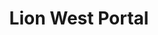 ---
layout: place
title: "Lion West Portal"
permalink: /california/san-francisco/lion-west-portal.html
stateAbbr: CA
stateName: California
cityName: San Francisco
place_id: ChIJoTonKAB9j4AREVbqEuhgHYw
photos:
  - name: >-
      places/ChIJoTonKAB9j4AREVbqEuhgHYw/photos/AeeoHcJCZyhqrmeE1NC1U6JWs88JfV5n62O1rdCesMWExL9VcHrwXlHcIU8-1XUe8LANgywSFvv_rpB75ANffTUvhoMScblzVc6vjd9OBzew3FlG33iy5T0UgpOlBuW7FGK1LLzW3cRTEJ9dJ-neiArlt0lf7RKjwxtsZqHm6Q_xT74mEYJab1wBQlLsJY8pVncPMJUb2CN59s67RI8TKP3DJmX0pOfIydhe4-21yLkbaZBHmmnvAcCn0Cc5yzwj30HwhVTopL5JAos1yScqXr7d-YXyIIUpyRIkN9A43f3EorizJVjP4g4WXDPjYEsTAOzcbdSLaaWEh0T0MH9kjEjdMijEDDUp8uYPyU7rEoH2JdtH_D8fdExqorEZmuJcmTGQPsUJYvPAeuXZc2Zc7HOBl71unkEf8pjOt0jO-ujQePtYIg
    widthPx: 4800
    heightPx: 3600
    authorAttributions:
      - displayName: Mike Gaal
        uri: https://maps.google.com/maps/contrib/108204102116438754698
        photoUri: >-
          https://lh3.googleusercontent.com/a-/ALV-UjUoYm7YO5zs8XkHAMYMSBes46wbRoMtsrCa6s3yWEJ0AT9nUDZpYQ=s100-p-k-no-mo
    flagContentUri: >-
      https://www.google.com/local/imagery/report/?cb_client=maps_api_places.places_api&image_key=!1e10!2sCIHM0ogKEICAgIDPrp32UA&hl=en-US
    googleMapsUri: >-
      https://www.google.com/maps/place//data=!3m4!1e2!3m2!1sCIHM0ogKEICAgIDPrp32UA!2e10!4m2!3m1!1s0x808f7d0028273aa1:0x8c1d60e812ea5611
  - name: >-
      places/ChIJoTonKAB9j4AREVbqEuhgHYw/photos/AeeoHcIRKXfJWLLcdFvJrVKdm2rOVLyZpugV1ttQsVVIlwxYDSiDJ7uyS08FUF94LZFjzr9Hv52AZWosiWfj2Isatc68_gYeSC5WLHNn7sHAaXPx7zuWyNf2ylnqMacL8O96Y6GLhB9WeUmxxgeQE6DJ-qG2vEQOhImiBIeGZrGdmDOL6oItQ6rUmLVP82tzI7qKQjkHNQ-UVsuV0jK9ONs7ZicogbGX3v0Qz6Y1UQdqlc0AB62vCjLUCWB6WeXxWfdDUu1rNFh1W8XCqfzDN_udP0ap_3Sh5JnbcagMLPzffxL4mLHxRNN5XANMuUB9nuY-JebMpmtq65B2H7qyYRapF_TmxOmU5hQK_LCURkOVmOlRZjoSILjGy0CJHJYv1msWN26n5yWUEE9pdDHlTUyNKoq3J3wlmr4I-viSNHZYQ9Mm1Q
    widthPx: 4032
    heightPx: 3024
    authorAttributions:
      - displayName: Grace Yuen
        uri: https://maps.google.com/maps/contrib/108110912267176227388
        photoUri: >-
          https://lh3.googleusercontent.com/a/ACg8ocKy_VcFQPaUVdGmEjTqyxaZJ98zvV_DPPJbAMWBacAaezTbNA=s100-p-k-no-mo
    flagContentUri: >-
      https://www.google.com/local/imagery/report/?cb_client=maps_api_places.places_api&image_key=!1e10!2sCIHM0ogKEICAgMCI9czZbw&hl=en-US
    googleMapsUri: >-
      https://www.google.com/maps/place//data=!3m4!1e2!3m2!1sCIHM0ogKEICAgMCI9czZbw!2e10!4m2!3m1!1s0x808f7d0028273aa1:0x8c1d60e812ea5611
  - name: >-
      places/ChIJoTonKAB9j4AREVbqEuhgHYw/photos/AeeoHcKebRx3FrRhTwS231rq0ldZdpWFnRZN7EutEjBtX-wt4RSgZvHSab0dFLzCu04tO4dvxusqUjAksL-HAWOPMW568pCNf2t3BYoPuN_ZIVTvndrvXmD8cXH6582VFGeLz6jadGlhy2vCSkL6dZfyJ01flLpOeCJcRmVCAKqRJqNO8Q-XHuppuAukOpNU_gRPoE_vd7WUJxPx2u5TzwWwoeq-WE6L8qwJHQWLIBp_gwaOhFJ2qukWKFLPcUmnQwnt-GbMwXVFRbvg2pAZjXGIU1mkp2LBuMihuCL-dhuSLIz5SUseOzegjI95euICIsQpwab88fvNL4ADav14F--YXZi4NM5cqejMf1He7i6f1ToEZOghwS9s2ipsAot0gcIzoW4vqLkXuqPhO1wdIBqIazJsLOWBcD8x7BmkPOWe4eaa7Rc
    widthPx: 4032
    heightPx: 3024
    authorAttributions:
      - displayName: Gaelen Gates
        uri: https://maps.google.com/maps/contrib/107636754349613569316
        photoUri: >-
          https://lh3.googleusercontent.com/a-/ALV-UjWnoFYUaYn1OcFXDGOBDAwC9iH9osbbS7c3uygTxL319HFQsiOz=s100-p-k-no-mo
    flagContentUri: >-
      https://www.google.com/local/imagery/report/?cb_client=maps_api_places.places_api&image_key=!1e10!2sCIHM0ogKEICAgMDA7oSnuwE&hl=en-US
    googleMapsUri: >-
      https://www.google.com/maps/place//data=!3m4!1e2!3m2!1sCIHM0ogKEICAgMDA7oSnuwE!2e10!4m2!3m1!1s0x808f7d0028273aa1:0x8c1d60e812ea5611
  - name: >-
      places/ChIJoTonKAB9j4AREVbqEuhgHYw/photos/AeeoHcLs55a8kL76C14ue1VvzQ5tsa3hf7Sr54LC8-NWYHBzYyBVYN6j91xZ-K1TpJXwQjKx5ay7-hM3XRWTpO4fnMhFVMBn1bjxPTs_W4EOG3ZayTc55kPRyj27SBvIFzCuodTtxqcSPoeAU4JGbFFTXXePzUI21CKg6yUcAvqFgxIkfHYk-P-c0sSLDZ4hXGl-l1Y10js6EI9xajyP6Mi2JjORUgmMip4NmYARpju_5Sl049yMXsyhzEBKEP9ebHxHMCbf6gt5lH3rwgf-JM4XDrqOWHak_eDYsFH8VvAKPkR1NpNQj3F1DR6uCEVAxvszM9yj_sv3e8NIBe02hw7KkrTNlq_MUpZnAo5NWmax4fIbKOs3aVcfoSxRTgX3VsknTj0wTJW1vDRVUvslAeMa2OjWxmj_0A_bIxFwER65B9A
    widthPx: 4032
    heightPx: 3024
    authorAttributions:
      - displayName: Claudio Palma
        uri: https://maps.google.com/maps/contrib/100190772748742117107
        photoUri: >-
          https://lh3.googleusercontent.com/a-/ALV-UjXx1JvRrjP37sSS2T7AdNLvwLFKvTOypxWqBU95XMXxTpGdJsr5=s100-p-k-no-mo
    flagContentUri: >-
      https://www.google.com/local/imagery/report/?cb_client=maps_api_places.places_api&image_key=!1e10!2sCIHM0ogKEICAgICvo72zOQ&hl=en-US
    googleMapsUri: >-
      https://www.google.com/maps/place//data=!3m4!1e2!3m2!1sCIHM0ogKEICAgICvo72zOQ!2e10!4m2!3m1!1s0x808f7d0028273aa1:0x8c1d60e812ea5611
  - name: >-
      places/ChIJoTonKAB9j4AREVbqEuhgHYw/photos/AeeoHcIe5B0eOKemEcfUpPZjUrtpU5tlupHrNMnQdh4_NHnhjsZ89agekkIxmN7JnXoyUa0akojo2ceXCsl9Ngvg4Iaes1hh1VS1QVmj7yUo8GyhWwh5GKSBRO2kUSXsZWAZEOYRZaFWRps1Az1bu5pIwxh9GvqLqL-n4AAsMT774T7fziZurRcDyr5xGTBifi0u7h7lN77T4L6XhCA5whSAhjeOuwxSGYYQKM_byTCEmPTTEVdt3caOF1aL6maAm8pzYoTRbD0QXqm15NXll09JjIxATMvozwDTMaQ4OSngqQU_Syn63eBHUKSC_MUgqKHnqYSC19DBaSEXN-4TEWMOgBL4bVeQrGr5ety6sGJm16tQGL-zRSdshK_DjfowTV9EhsJobN2ffQ-jn93b2Ds-6BXol9roFx62dlk16n4mwnDxgMk
    widthPx: 4000
    heightPx: 3000
    authorAttributions:
      - displayName: Paul Chan
        uri: https://maps.google.com/maps/contrib/104085603801790709162
        photoUri: >-
          https://lh3.googleusercontent.com/a/ACg8ocKf-7PuxQ5FrExgluDNulVxO8jiEfakhcevgxiIL_TVzsRMAA=s100-p-k-no-mo
    flagContentUri: >-
      https://www.google.com/local/imagery/report/?cb_client=maps_api_places.places_api&image_key=!1e10!2sCIHM0ogKEICAgMCw85KN9wE&hl=en-US
    googleMapsUri: >-
      https://www.google.com/maps/place//data=!3m4!1e2!3m2!1sCIHM0ogKEICAgMCw85KN9wE!2e10!4m2!3m1!1s0x808f7d0028273aa1:0x8c1d60e812ea5611
  - name: >-
      places/ChIJoTonKAB9j4AREVbqEuhgHYw/photos/AeeoHcLvsVXt3hEKQk-M3VJn0n06gUhaY4p9wjxqSjnVIQxKxtIWo7h_sLv17uM80I-tfK-eOvBNZbA_qeuqcTNfnhxQS9BgLlCFBwsEY6aONOUjZ_8ONqZn877C1wzunt9D5AuaTBB50w2UnSuUI4jo3FjBnhpLHLq-Gb7_fX3rCJR8zgwTmslV18ENGRwttz4HNk-tzSsCp2V_MsCpt7-O_S8FuKIWus56DPL52Sa1g9qOyS-z9xb1EOIL4bIloUheeEdHKnBAeUFT7ZyJNUdJhrDUIHRptbL2tME30MXsvDi8sLTDaSLIVEvMxAQfG8zX28VBkk13bZtcoyFudurctlb2hEcDTqyKofZ-GqL87XNfXi560eGEc11VckDaATYkb-ef6nzWDXnIh5AySq9Fy1PAnqrCq2sQG8o943hiMsLXRXKr
    widthPx: 3600
    heightPx: 4800
    authorAttributions:
      - displayName: Claudio Palma
        uri: https://maps.google.com/maps/contrib/100190772748742117107
        photoUri: >-
          https://lh3.googleusercontent.com/a-/ALV-UjXx1JvRrjP37sSS2T7AdNLvwLFKvTOypxWqBU95XMXxTpGdJsr5=s100-p-k-no-mo
    flagContentUri: >-
      https://www.google.com/local/imagery/report/?cb_client=maps_api_places.places_api&image_key=!1e10!2sCIHM0ogKEICAgICvo72z2QE&hl=en-US
    googleMapsUri: >-
      https://www.google.com/maps/place//data=!3m4!1e2!3m2!1sCIHM0ogKEICAgICvo72z2QE!2e10!4m2!3m1!1s0x808f7d0028273aa1:0x8c1d60e812ea5611
  - name: >-
      places/ChIJoTonKAB9j4AREVbqEuhgHYw/photos/AeeoHcIyE_1M33mieTFKNrc7acrBwTFXjYyyASSQigtd5R3uf55rzEwQpuKW7Uohw97wJ6pn58iiGPnQjhmEmEUnUYYsrTluS7nZVACERsomsczbzf1-leTH1STahjpvVhDdRutp9HsZ33-FFXDgXr8ehOpXLPtMpR2McVFOyDkSbsRHt16Egx0uSJxi_ivRWu9pnAiOHhBwJQv6MNaXiCtM1O17CK_py8KJklUVDAhS6eNs7Ipfh3Mp0k3t-Zu0VUqKjiIilgjn5OxrRyJua0gX86aq4F8iPXRdeheX1ToxWjVA9ptKbMV7Y3m8Q-fqIRNpG0iYBYbeVukVIZUP0ucspM7r800dUS1ZsQV_4u1fs3jmikZg0_Ik1ho_Kz8_iHwTHXp5xiJy4Trvz98MFJcI1z1JG7vu527LlQRBiomLaHw08Q
    widthPx: 4000
    heightPx: 3000
    authorAttributions:
      - displayName: Paul Chan
        uri: https://maps.google.com/maps/contrib/104085603801790709162
        photoUri: >-
          https://lh3.googleusercontent.com/a/ACg8ocKf-7PuxQ5FrExgluDNulVxO8jiEfakhcevgxiIL_TVzsRMAA=s100-p-k-no-mo
    flagContentUri: >-
      https://www.google.com/local/imagery/report/?cb_client=maps_api_places.places_api&image_key=!1e10!2sCIHM0ogKEICAgMCw85KNNw&hl=en-US
    googleMapsUri: >-
      https://www.google.com/maps/place//data=!3m4!1e2!3m2!1sCIHM0ogKEICAgMCw85KNNw!2e10!4m2!3m1!1s0x808f7d0028273aa1:0x8c1d60e812ea5611
  - name: >-
      places/ChIJoTonKAB9j4AREVbqEuhgHYw/photos/AeeoHcKCJtFrwYAxYybDkRtbTFCcG6fN67RxjeIvvQuMebJthgSmDTqjmPsMUWU_VPwGjjWGn61jYXaKwefRVW9DglK2ZvTkon8ZZI3gkkOg6pu83qtxF7lfZ-VUZN98S70oBnAbldgcJPf5W_FdhIkkknDDsaOiQVvbWpx86F2aVdhREgyyNbBqlijICWzgeO8pr-Ln7nd68iUxBZlxrL7k0na5cbnu_fSgW_znyiq7M5K8uB2qSjKAFBxg_zMwijYoZjGIoJUEicPpWpsbGoPteaSIT6w5G11dlUngqshp268eY4aYPvHcq4a5kOLICV_8nuYgjYlhJ7bP_KeqreqqjIgaFG6wn_O_0Qr3YViKThORXBEQvoTZc9NHWCTusBQALyrq3vC5oIb1oQqhjp4bkc6cjZkjtn77nKHZ6c6BwKpofVQ9
    widthPx: 3024
    heightPx: 4032
    authorAttributions:
      - displayName: Ric Lee
        uri: https://maps.google.com/maps/contrib/104520885142305916611
        photoUri: >-
          https://lh3.googleusercontent.com/a-/ALV-UjW1zSDGElYZy89xtGHj63yKDvF8Fv4RcznT-Cs_QQlQCKZrcUXl=s100-p-k-no-mo
    flagContentUri: >-
      https://www.google.com/local/imagery/report/?cb_client=maps_api_places.places_api&image_key=!1e10!2sCIHM0ogKEICAgICP3uDY6QE&hl=en-US
    googleMapsUri: >-
      https://www.google.com/maps/place//data=!3m4!1e2!3m2!1sCIHM0ogKEICAgICP3uDY6QE!2e10!4m2!3m1!1s0x808f7d0028273aa1:0x8c1d60e812ea5611
  - name: >-
      places/ChIJoTonKAB9j4AREVbqEuhgHYw/photos/AeeoHcJvb60R5pYO9Q1LZjIfDz8ERlwUFvCsrls0tbzJuRaAlQkxljxd2i5tzKaqt9BpNt_CUFvwYwT2NaKPyTLe8WuYA6rn-FG3KfQKYrsc6Bs9Wr84aSstaXOsp-9Tzc5t_tL97axTVYo85gI8xD6Zclt0H1Zg8iCL1PdskuUYV-N4AQbbxvcMnoRRy71TfFv4oPf_gSmHA7F_VRIQSAsg4uHV6LcMH6A1RXHwh2bR_6ODeaAbBBAGZa6F5dsNNy01IdO4T8GEnNUpalXsALpCn8HT5tehFMbJ0ocPuqMRNiGNm3RsNK7qkn8C1ZeedLvAS2BbEz8O8-zhcUE9UCx_o5mSLLw-HYNiRtklWl1cvt2x3OTte2Tw2RQVQQyMSZmgCHi5whvFNdBMAxaoX0JW1OSPdQQO6Y0jyFK9SQbYrxJhMQ
    widthPx: 640
    heightPx: 532
    authorAttributions:
      - displayName: Drew Tillotson
        uri: https://maps.google.com/maps/contrib/117544953173352534404
        photoUri: >-
          https://lh3.googleusercontent.com/a/ACg8ocIn4jBgqmgwzCsDWElrYA-WX_IJaBU8hwj_trHpDucasuf9fg=s100-p-k-no-mo
    flagContentUri: >-
      https://www.google.com/local/imagery/report/?cb_client=maps_api_places.places_api&image_key=!1e10!2sCIHM0ogKEICAgICv7JjUfg&hl=en-US
    googleMapsUri: >-
      https://www.google.com/maps/place//data=!3m4!1e2!3m2!1sCIHM0ogKEICAgICv7JjUfg!2e10!4m2!3m1!1s0x808f7d0028273aa1:0x8c1d60e812ea5611
  - name: >-
      places/ChIJoTonKAB9j4AREVbqEuhgHYw/photos/AeeoHcLRAEyU4ThO4CzByfayb67WYaNkDvf6eNni508qL_fcY68j5gaFWb_3NpZL1K80fgLCYyWCW2Yb-bnfor0HagCpzVKuvgdiDBYOSEWLSgGXyIbn2ZyzDU9wEatU_iIULHMAnQZWTLW6egTicwGSh0iqDoghWK6tC7MtPFbGJj2PND1HgLv2X3ASVpxf6VDbalT1urwYJmHD1OPOQbrvmvDCOLtHc54IT7MlITCRG-6xSJVtf5w6DacsDrPGzOkdp8gvuBisnkgiXWnikF0Y-ijVkdg-4Mj30DQBzHDorIl-ORwaQO8tyrOcS1eiV9iBXhltNrzGVUntHww6-_AejvwlmtgsghPDQPq30RxcZVqtjgLw6cKRNg1l31KT9I-Wr5129pmUSImB3dA57uR4fj1m2WbCrtg6xf4m_gyOElUgrg
    widthPx: 3024
    heightPx: 4032
    authorAttributions:
      - displayName: Grace Yuen
        uri: https://maps.google.com/maps/contrib/108110912267176227388
        photoUri: >-
          https://lh3.googleusercontent.com/a/ACg8ocKy_VcFQPaUVdGmEjTqyxaZJ98zvV_DPPJbAMWBacAaezTbNA=s100-p-k-no-mo
    flagContentUri: >-
      https://www.google.com/local/imagery/report/?cb_client=maps_api_places.places_api&image_key=!1e10!2sCIHM0ogKEICAgMCI9czZXw&hl=en-US
    googleMapsUri: >-
      https://www.google.com/maps/place//data=!3m4!1e2!3m2!1sCIHM0ogKEICAgMCI9czZXw!2e10!4m2!3m1!1s0x808f7d0028273aa1:0x8c1d60e812ea5611
address: 301 W Portal Ave, San Francisco, CA 94127, USA
street: 301 W Portal Ave
city: San Francisco
state: CA
zip: '94127'
country: USA
neighborhood: West of Twin Peaks
latitude: '37.737752'
longitude: '-122.468963'
accessibility_options:
  wheelchairAccessibleEntrance: true
business_status: OPERATIONAL
name: Lion West Portal
google_maps_links:
  directionsUri: >-
    https://www.google.com/maps/dir//''/data=!4m7!4m6!1m1!4e2!1m2!1m1!1s0x808f7d0028273aa1:0x8c1d60e812ea5611!3e0
  placeUri: https://maps.google.com/?cid=10096332489500546577
  writeAReviewUri: >-
    https://www.google.com/maps/place//data=!4m3!3m2!1s0x808f7d0028273aa1:0x8c1d60e812ea5611!12e1
  reviewsUri: >-
    https://www.google.com/maps/place//data=!4m4!3m3!1s0x808f7d0028273aa1:0x8c1d60e812ea5611!9m1!1b1
  photosUri: >-
    https://www.google.com/maps/place//data=!4m3!3m2!1s0x808f7d0028273aa1:0x8c1d60e812ea5611!10e5
primary_type: Sushi Restaurant
opening_hours:
  regular: null
  current: null
secondary_opening_hours:
  regular:
    weekdayDescriptions: null
    type: null
  current:
    weekdayDescriptions: null
    type: null
phone: null
price_level: null
price_range: $30 &ndash; $50
rating: '4.6'
rating_count: 29
website: https://lionwestportal.com/
description: null
reviews:
  - name: >-
      places/ChIJoTonKAB9j4AREVbqEuhgHYw/reviews/ChZDSUhNMG9nS0VJQ0FnTURBN29TOVpBEAE
    relativePublishTimeDescription: 2 months ago
    rating: 5
    text:
      text: >-
        LOVE this place! We’d been missing a great vegan sushi place ever since
        Tataki Canyon closed, and I’m so glad Lion opened. Everything we had was
        delicious, and the little carts going around, Dim Sum-style, were a nice
        treat. Service was wonderful. The no-tips model makes me feel good about
        patronizing an establishment that pays its servers fairly rather than
        forcing them to rely on tips. We’ll be back here frequently.
      languageCode: en
    originalText:
      text: >-
        LOVE this place! We’d been missing a great vegan sushi place ever since
        Tataki Canyon closed, and I’m so glad Lion opened. Everything we had was
        delicious, and the little carts going around, Dim Sum-style, were a nice
        treat. Service was wonderful. The no-tips model makes me feel good about
        patronizing an establishment that pays its servers fairly rather than
        forcing them to rely on tips. We’ll be back here frequently.
      languageCode: en
    authorAttribution:
      displayName: Gaelen Gates
      uri: https://www.google.com/maps/contrib/107636754349613569316/reviews
      photoUri: >-
        https://lh3.googleusercontent.com/a-/ALV-UjWnoFYUaYn1OcFXDGOBDAwC9iH9osbbS7c3uygTxL319HFQsiOz=s128-c0x00000000-cc-rp-mo
    publishTime: '2025-02-09T04:46:25.330693Z'
    flagContentUri: >-
      https://www.google.com/local/review/rap/report?postId=ChZDSUhNMG9nS0VJQ0FnTURBN29TOVpBEAE&d=17924085&t=1
    googleMapsUri: >-
      https://www.google.com/maps/reviews/data=!4m6!14m5!1m4!2m3!1sChZDSUhNMG9nS0VJQ0FnTURBN29TOVpBEAE!2m1!1s0x808f7d0028273aa1:0x8c1d60e812ea5611
  - name: >-
      places/ChIJoTonKAB9j4AREVbqEuhgHYw/reviews/ChZDSUhNMG9nS0VJQ0FnTUN3ODVLTlJ3EAE
    relativePublishTimeDescription: 3 weeks ago
    rating: 5
    text:
      text: >-
        Great addition to the neighborhood. The food is not your typical sushi
        fare. More like little dishes, grilled items, selection of rolls and
        other innovative chef specials. Everything is super fresh and tasty.
      languageCode: en
    originalText:
      text: >-
        Great addition to the neighborhood. The food is not your typical sushi
        fare. More like little dishes, grilled items, selection of rolls and
        other innovative chef specials. Everything is super fresh and tasty.
      languageCode: en
    authorAttribution:
      displayName: Paul Chan
      uri: https://www.google.com/maps/contrib/104085603801790709162/reviews
      photoUri: >-
        https://lh3.googleusercontent.com/a/ACg8ocKf-7PuxQ5FrExgluDNulVxO8jiEfakhcevgxiIL_TVzsRMAA=s128-c0x00000000-cc-rp-mo-ba6
    publishTime: '2025-03-21T03:49:46.899571Z'
    flagContentUri: >-
      https://www.google.com/local/review/rap/report?postId=ChZDSUhNMG9nS0VJQ0FnTUN3ODVLTlJ3EAE&d=17924085&t=1
    googleMapsUri: >-
      https://www.google.com/maps/reviews/data=!4m6!14m5!1m4!2m3!1sChZDSUhNMG9nS0VJQ0FnTUN3ODVLTlJ3EAE!2m1!1s0x808f7d0028273aa1:0x8c1d60e812ea5611
  - name: >-
      places/ChIJoTonKAB9j4AREVbqEuhgHYw/reviews/ChZDSUhNMG9nS0VJQ0FnTUNRX082Wk5nEAE
    relativePublishTimeDescription: a month ago
    rating: 5
    text:
      text: >-
        You can taste the quality in the food. The fish tastes so fresh and the
        flavor profile is elegant and well balanced. An experience overall!
        Service is also just so great. I love how they come out with different
        appetizers in a cart to choose from. Mun & Suki were wonderful!
      languageCode: en
    originalText:
      text: >-
        You can taste the quality in the food. The fish tastes so fresh and the
        flavor profile is elegant and well balanced. An experience overall!
        Service is also just so great. I love how they come out with different
        appetizers in a cart to choose from. Mun & Suki were wonderful!
      languageCode: en
    authorAttribution:
      displayName: Elisabeth Rodriguez
      uri: https://www.google.com/maps/contrib/102611513956987379465/reviews
      photoUri: >-
        https://lh3.googleusercontent.com/a/ACg8ocJObM_8FJxhsmTfdUDlm1xcqZdxqk73RSmmdWe4_TNMICRfEg=s128-c0x00000000-cc-rp-mo
    publishTime: '2025-03-03T04:20:42.592048Z'
    flagContentUri: >-
      https://www.google.com/local/review/rap/report?postId=ChZDSUhNMG9nS0VJQ0FnTUNRX082Wk5nEAE&d=17924085&t=1
    googleMapsUri: >-
      https://www.google.com/maps/reviews/data=!4m6!14m5!1m4!2m3!1sChZDSUhNMG9nS0VJQ0FnTUNRX082Wk5nEAE!2m1!1s0x808f7d0028273aa1:0x8c1d60e812ea5611
  - name: >-
      places/ChIJoTonKAB9j4AREVbqEuhgHYw/reviews/ChdDSUhNMG9nS0VJQ0FnTUN3bnJ5ZW13RRAB
    relativePublishTimeDescription: 3 weeks ago
    rating: 5
    text:
      text: >-
        Heya (vegan) and Bow to your sensei (vegan) were both recommended by the
        waitress and they both did not disappoint!! Both were delicious - but I
        must say the Heya roll won my top choice. All the flavors in the roll
        and the vegan salmon made me feel like I was enjoying a ‘real sushi
        roll’ 😍


        It was also nice to have the whole top floor section to ourselves while
        eating 🤗 the waitress was attentive and friendly.


        The only things I wouldn’t order again were the two items from the dim
        sum cart (see photos) as they were just alright - too much rice
      languageCode: en
    originalText:
      text: >-
        Heya (vegan) and Bow to your sensei (vegan) were both recommended by the
        waitress and they both did not disappoint!! Both were delicious - but I
        must say the Heya roll won my top choice. All the flavors in the roll
        and the vegan salmon made me feel like I was enjoying a ‘real sushi
        roll’ 😍


        It was also nice to have the whole top floor section to ourselves while
        eating 🤗 the waitress was attentive and friendly.


        The only things I wouldn’t order again were the two items from the dim
        sum cart (see photos) as they were just alright - too much rice
      languageCode: en
    authorAttribution:
      displayName: Victoria Thuy Vy Milaniya
      uri: https://www.google.com/maps/contrib/115148681570176967776/reviews
      photoUri: >-
        https://lh3.googleusercontent.com/a-/ALV-UjUc1RT_cTm9Y4k6NF6B9a94yORegEI5BAh44pBm7vYLdIIM2Jk=s128-c0x00000000-cc-rp-mo-ba3
    publishTime: '2025-03-19T02:18:08.353089Z'
    flagContentUri: >-
      https://www.google.com/local/review/rap/report?postId=ChdDSUhNMG9nS0VJQ0FnTUN3bnJ5ZW13RRAB&d=17924085&t=1
    googleMapsUri: >-
      https://www.google.com/maps/reviews/data=!4m6!14m5!1m4!2m3!1sChdDSUhNMG9nS0VJQ0FnTUN3bnJ5ZW13RRAB!2m1!1s0x808f7d0028273aa1:0x8c1d60e812ea5611
  - name: >-
      places/ChIJoTonKAB9j4AREVbqEuhgHYw/reviews/ChdDSUhNMG9nS0VJQ0FnSUNQOVlPSmxRRRAB
    relativePublishTimeDescription: 4 months ago
    rating: 5
    text:
      text: >-
        I visited during their soft open, it was just their fourth night of
        business. The service was still getting itself worked out, so things
        were a little slower than I would have liked, but things were on par
        with other soft open operations I've seen.


        The food was really good and more than made up for the front-of-house
        hiccups. The dishes were unique and filled with a host of flavors. We
        ordered one main from the menu and then had a bunch from the cart. This
        place will be GREAT if you have a mix of omnivores, vegetarians, and
        vegans.


        We ordered "Paul the Pilot", named in honor of a customer which has
        followed the chef in various restaurants through the years. The dish is
        cooked table-side using open flame, it's really an experience. What
        emerges from the foil is a delicious combination of flavors.


        Next the restaurant has a cart that comes around every 5-10 minutes with
        small plates that might be sushi, maki, or a variety of other
        interesting creations. I can't remember exactly all the things we
        ordered, but they included scallop sashimi, vegan "salmon" sashimi, a
        couple of rolls, and bean curd pockets filled with rice and sea urchin.


        A great "bonus" for this place is that it is tip-free. I love not having
        this pressure. I thought the prices were reasonable, and if I take 20%
        off, the prices are quite good. Thank you to the chef/owner who decided,
        "let's just put the real cost on the menu"!


        Do GO HERE if you want a calm atmosphere to enjoy unique dishes, in each
        of which you will find a complimenting set of flavors, and an
        interesting dining style, thanks to the mix of menu and surprises from
        the cart.


        Do NOT GO HERE, probably, if you're looking for a fast bite as parents
        with a couple of kids. The service is likely to be a little slower than
        you want and the dishes might be a challenge for picky or nervous
        diners.
      languageCode: en
    originalText:
      text: >-
        I visited during their soft open, it was just their fourth night of
        business. The service was still getting itself worked out, so things
        were a little slower than I would have liked, but things were on par
        with other soft open operations I've seen.


        The food was really good and more than made up for the front-of-house
        hiccups. The dishes were unique and filled with a host of flavors. We
        ordered one main from the menu and then had a bunch from the cart. This
        place will be GREAT if you have a mix of omnivores, vegetarians, and
        vegans.


        We ordered "Paul the Pilot", named in honor of a customer which has
        followed the chef in various restaurants through the years. The dish is
        cooked table-side using open flame, it's really an experience. What
        emerges from the foil is a delicious combination of flavors.


        Next the restaurant has a cart that comes around every 5-10 minutes with
        small plates that might be sushi, maki, or a variety of other
        interesting creations. I can't remember exactly all the things we
        ordered, but they included scallop sashimi, vegan "salmon" sashimi, a
        couple of rolls, and bean curd pockets filled with rice and sea urchin.


        A great "bonus" for this place is that it is tip-free. I love not having
        this pressure. I thought the prices were reasonable, and if I take 20%
        off, the prices are quite good. Thank you to the chef/owner who decided,
        "let's just put the real cost on the menu"!


        Do GO HERE if you want a calm atmosphere to enjoy unique dishes, in each
        of which you will find a complimenting set of flavors, and an
        interesting dining style, thanks to the mix of menu and surprises from
        the cart.


        Do NOT GO HERE, probably, if you're looking for a fast bite as parents
        with a couple of kids. The service is likely to be a little slower than
        you want and the dishes might be a challenge for picky or nervous
        diners.
      languageCode: en
    authorAttribution:
      displayName: Justin Mattson
      uri: https://www.google.com/maps/contrib/103201238410770468762/reviews
      photoUri: >-
        https://lh3.googleusercontent.com/a-/ALV-UjXSvEL3rWJh1sq_BFugwdnhgCqwwr8xPPJLPcxMYHUgSIHCy7LJ6Q=s128-c0x00000000-cc-rp-mo-ba3
    publishTime: '2024-11-26T19:17:15.157857Z'
    flagContentUri: >-
      https://www.google.com/local/review/rap/report?postId=ChdDSUhNMG9nS0VJQ0FnSUNQOVlPSmxRRRAB&d=17924085&t=1
    googleMapsUri: >-
      https://www.google.com/maps/reviews/data=!4m6!14m5!1m4!2m3!1sChdDSUhNMG9nS0VJQ0FnSUNQOVlPSmxRRRAB!2m1!1s0x808f7d0028273aa1:0x8c1d60e812ea5611
parking_options: null
payment_options:
  acceptsCreditCards: true
  acceptsCashOnly: false
allow_dogs: null
curbside_pickup: false
delivery: false
dine_in: true
good_for_children: false
good_for_groups: null
good_for_sports: false
live_music: false
menu_for_children: false
outdoor_seating: null
reservable: true
restroom: true
serves_beer: null
serves_breakfast: null
serves_brunch: null
serves_cocktails: null
serves_coffee: null
serves_dinner: true
serves_dessert: true
serves_lunch: null
serves_vegetarian_food: null
serves_wine: null
takeout: null

---